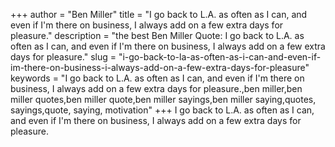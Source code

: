 +++
author = "Ben Miller"
title = "I go back to L.A. as often as I can, and even if I'm there on business, I always add on a few extra days for pleasure."
description = "the best Ben Miller Quote: I go back to L.A. as often as I can, and even if I'm there on business, I always add on a few extra days for pleasure."
slug = "i-go-back-to-la-as-often-as-i-can-and-even-if-im-there-on-business-i-always-add-on-a-few-extra-days-for-pleasure"
keywords = "I go back to L.A. as often as I can, and even if I'm there on business, I always add on a few extra days for pleasure.,ben miller,ben miller quotes,ben miller quote,ben miller sayings,ben miller saying,quotes, sayings,quote, saying, motivation"
+++
I go back to L.A. as often as I can, and even if I'm there on business, I always add on a few extra days for pleasure.

